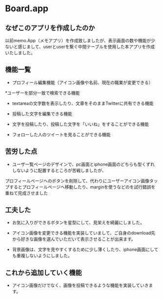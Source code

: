 # Board.app

## なぜこのアプリを作成したのか

以前memo.App（メモアプリ）を作成致しましたが、表示画面の数や機能が少ないと感じまして、userとuserを繋ぐ中間テーブルを使用した本アプリを作成いたしました。



## 機能一覧

* プロフィール編集機能（アイコン画像や名前、現在の職業が変更できる）

*ユーザーを部分一致で検索できる機能

* textareaの文字数を表示したり、文章をそのままTwitterに共有できる機能

* 投稿した文字を編集できる機能

* 文字を投稿したり、投稿した文字を「いいね」をすることができる機能

* フォローした人のツイートを見ることができる機能

## 苦労した点

* ユーザ一覧ページのデザインで、pc画面とiphone画面のどちらも型くずれしないように配置するところが苦戦しましたが、

プロフィールページへのボタンを削除して、代わりにユーザーアイコン画像タップするとプロフィールページへ移動したり、marginを使うなどのを試行錯誤を重ねて完成させました



## 工夫した

* お気に入りができるボタンを星型にして、見栄えを綺麗にしました。


* アイコン画像を変更できる機能を実装していまして、ご自身のdownload先から好きな画像を選んでいただいて表示させることが出来ます。

        
* 背景画像は、文字を見やすくするために少し薄くしたり、iphone画面にしても重複しないようにしました。
    
    
## これから追加していく機能
    
* アイコン画像だけでなく、画像を投稿できるような機能を実装していきます。
